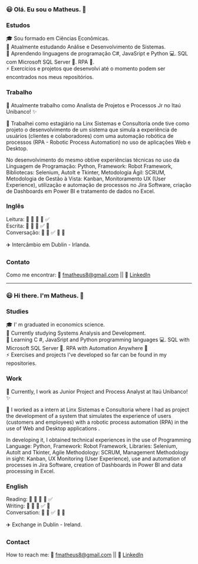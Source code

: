 ### :smiley: Olá. Eu sou o Matheus. 👋

### Estudos

  :mortar_board: Sou formado em Ciências Econômicas. </br>
  :book: Atualmente estudando Análise e Desenvolvimento de Sistemas. </br>
  🌱 Aprendendo linguagens de programação C#, JavaSript e Python 💻. SQL com Microsoft SQL Server 🔎. RPA 🤖. </br>
  ⚡ Exercícios e projetos que desenvolvi até o momento podem ser encontrados nos meus repositórios.  </br>
  
### Trabalho

🔭 Atualmente trabalho como Analista de Projetos e Processos Jr no Itaú Unibanco! ✨

🔭 Trabalhei como estagiário na Linx Sistemas e Consultoria onde tive como projeto o desenvolvimento de um sistema que simula a experiência de usuários (clientes e colaboradores) com uma automação robótica de processos (RPA - Robotic Process Automation) no uso de aplicações Web e Desktop.

No desenvolvimento do mesmo obtive experiências técnicas no uso da Linguagem de Programação: Python, Framework: Robot Framework, Bibliotecas: Selenium, AutoIt e Tkinter, Metodologia Ágil: SCRUM, Metodologia de Gestão à Vista: Kanban, Monitoramento UX (User Experience), utilização e automação de processos no Jira Software, criação de Dashboards em Power BI e tratamento de dados no Excel. </br>

### Inglês
Leitura: :black_square_button: :black_square_button: :black_square_button: :black_square_button: :white_check_mark:</br>
Escrita: :black_square_button: :black_square_button: :black_square_button: :white_check_mark: :black_square_button:</br>
Conversação: :black_square_button: :black_square_button: :white_check_mark: :black_square_button: :black_square_button:</br>

:airplane: Intercâmbio em Dublin - Irlanda.

### Contato
  
  Como me encontrar: :email: fmatheus8@gmail.com || :link: <a href="https://www.linkedin.com/in/matheusfalcirolli/" target="_blank">LinkedIn</a>
 
-----------------------------------------------------------------------------------------------------------------------------------------------------------------------

### :smiley: Hi there. I'm Matheus. 👋

### Studies

  :mortar_board: I' m graduated in economics science. </br>
  :book: Currently studying Systems Analysis and Development. </br>
  🌱 Learning C #, JavaSript and Python programming languages 💻. SQL with Microsoft SQL Server 🔎. RPA with Automation Anywhere 🤖 </br>
  ⚡ Exercises and projects I've developed so far can be found in my repositories. </br>
  
  ### Work
  
  🔭 Currently, I work as Junior Project and Process Analyst at Itaú Unibanco! ✨
  
  🔭 I worked as a intern at Linx Sistemas e Consultoria where I had as project the development of a system that simulates the experience of users (customers   and   employees) with a robotic process automation (RPA) in the use of Web and Desktop applications .

  In developing it, I obtained technical experiences in the use of Programming Language: Python, Framework: Robot Framework, Libraries: Selenium, AutoIt and Tkinter,     Agile Methodology: SCRUM, Management Methodology in sight: Kanban, UX Monitoring (User Experience), use and automation of processes in Jira Software, creation of       Dashboards in Power BI and data processing in Excel. </br>
  
  ### English
  
Reading: :black_square_button: :black_square_button: :black_square_button: :black_square_button: :white_check_mark:</br>
Writing: :black_square_button: :black_square_button: :black_square_button: :white_check_mark: :black_square_button:</br>
Conversation: :black_square_button: :black_square_button: :white_check_mark: :black_square_button: :black_square_button:</br>
  
  :airplane: Exchange in Dublin - Ireland.
  
 ### Contact
  
  How to reach me: :email: fmatheus8@gmail.com || :link: <a href="https://www.linkedin.com/in/matheusfalcirolli/" target="_blank">LinkedIn</a>
  
  
  
<!--
**mfalcirolli1/mfalcirolli1** is a ✨ _special_ ✨ repository because its `README.md` (this file) appears on your GitHub profile.

Here are some ideas to get you started:

- 🔭 I’m currently working on ...
- 🌱 I’m currently learning ...
- 👯 I’m looking to collaborate on ...
- 🤔 I’m looking for help with ...
- 💬 Ask me about ...
- 📫 How to reach me ...
- 😄 Pronouns: ...
- ⚡ Fun fact: ...
-->
